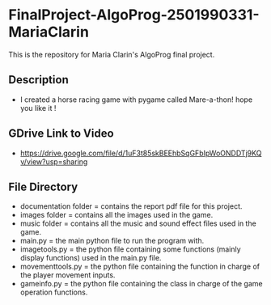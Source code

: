 # FinalProject-AlgoProg-2501990331-MariaClarin
 This is the repository for Maria Clarin's AlgoProg final project.

## Description 
* I created a horse racing game with pygame called Mare-a-thon! hope you like it !

## GDrive Link to Video 
* https://drive.google.com/file/d/1uF3t85skBEEhbSqGFbIpWoONDDTj9KQv/view?usp=sharing

## File Directory 
* documentation folder = contains the report pdf file for this project.
* images folder = contains all the images used in the game.
* music folder = contains all the music and sound effect files used in the game.
* main.py = the main python file to run the program with.
* imagetools.py = the python file containing some functions (mainly display functions) used in the main.py file.
* movementtools.py = the python file containing the function in charge of the player movement inputs.
* gameinfo.py = the python file containing the class in charge of the game operation functions.
